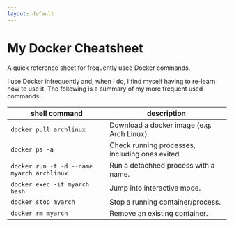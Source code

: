 ```yaml
---
layout: default
---
```


My Docker Cheatsheet
====================

A quick reference sheet for frequently used Docker commands.

I use Docker infrequently and, when I do, I find myself having to re-learn how to use it. 
The following is a summary of my more frequent used commands:

|shell command                             |description                                    |
|------------------------------------------|-----------------------------------------------|
|`docker pull archlinux`                   |Download a docker image (e.g. Arch Linux).     |
|`docker ps -a`                            |Check running processes, including ones exited.|
|`docker run -t -d --name myarch archlinux`|Run a detachhed process with a name.           |
|`docker exec -it myarch bash`             |Jump into interactive mode.                    |
|`docker stop myarch`                      |Stop a running container/process.              |
|`docker rm myarch`                        |Remove an existing container.                  |
